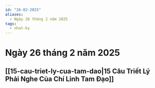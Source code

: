```yaml
---
id: "26-02-2025"
aliases:
  - Ngày 26 tháng 2 năm 2025
tags:
  - nhat-ky
---
```


# Ngày 26 tháng 2 năm 2025

## [[15-cau-triet-ly-cua-tam-dao|15 Câu Triết Lý Phải Nghe Của Chí Linh Tam Đạo]]
